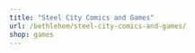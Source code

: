 ```yaml
---
title: "Steel City Comics and Games"
url: /bethlehem/steel-city-comics-and-games/
shop: games
---
```

